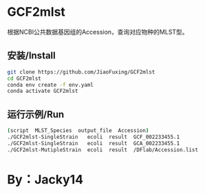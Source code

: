 # GCF2mlst
根据NCBI公共数据基因组的Accession，查询对应物种的MLST型。

## 安装/Install
```bash
git clone https://github.com/JiaoFuxing/GCF2mlst
cd GCF2mlst
conda env create -f env.yaml
conda activate GCF2mlst
```
## 运行示例/Run
```bash
(script  MLST_Species  output_file  Accession)
./GCF2mlst-SingleStrain   ecoli  result  GCF_002233455.1
./GCF2mlst-SingleStrain   ecoli  result  GCA_002233455.1 
./GCF2mlst-MutipleStrain  ecoli  result  /DFlab/Accession.list
```
# By：Jacky14
